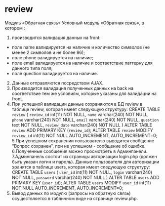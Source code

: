 # review
Модуль «Обратная связь»
Условный модуль «Обратная связь», в котором :
1. производится валидация данных на front:
- поле name валидируется на наличие и количество символов (не менее 2 символов и не более 96);
- поле phone валидируется на наличие;
- поле email валидируется на наличие и соответствие паттерну для данного типа поля;
- поле quection валидируется на наличие.
2. Данные отправляются посредством AJAX.
3. Производится валидация полученных данных на back на соответствие тем же условиям, которые указаны для валидации на front.
4. При успешной валидации данные сохраняются в БД review в таблице review, которая имеет следующую структуру:
CREATE TABLE `review` (
  `review_id` int(11) NOT NULL,
  `name` varchar(240) NOT NULL,
  `phone` varchar(240) NOT NULL,
  `email` varchar(240) NOT NULL,
  `question` text NOT NULL,
  `review_date` varchar(240) NOT NULL
)
ALTER TABLE `review`
  ADD PRIMARY KEY (`review_id`);
ALTER TABLE `review`
  MODIFY `review_id` int(11) NOT NULL AUTO_INCREMENT, AUTO_INCREMENT=0;
5.При успешном сохранении пользователю выводится сообщение "Вопрос сохранен", при не успешном - сообщение об ошибке.
6.Полученные сообщения можно просмотреть в Админпанели.
7.Админпанель состоит из страницы авторизации login.php (должен быть указан логин и пароль). 
Данные пользователя для авторизации хранятся в таблице users, которая имеет следующую структуру:
CREATE TABLE `users` (
  `user_id` int(11) NOT NULL,
  `login` varchar(240) NOT NULL,
  `password` varchar(240) NOT NULL
)
ALTER TABLE `users`
  ADD PRIMARY KEY (`user_id`);
ALTER TABLE `users`
  MODIFY `user_id` int(11) NOT NULL AUTO_INCREMENT, AUTO_INCREMENT=0;
8. Вывод данных по модулю (запросы на обратную связь) осуществляется в табличном виде на странице review.php.
